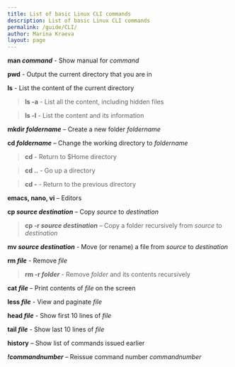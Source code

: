 ```yaml
---
title: List of basic Linux CLI commands
description: List of basic Linux CLI commands
permalink: /guide/CLI/
author: Marina Kraeva
layout: page
---
```




**man *command*** - Show manual for *command*

**pwd** - Output the current directory that you are in

**ls** - List the content of the current directory

 >**ls -a** - List all the content, including hidden files 

 >**ls -l** - List the content and its information


**mkdir *foldername*** – Create a new folder *foldername*

**cd *foldername*** – Change the working directory to *foldername*

 >**cd** - Return to $Home directory 

 >**cd ..** - Go up a directory 

 >**cd -** - Return to the previous directory


**emacs, nano, vi** – Editors 

**cp *source destination*** – Copy *source* to *destination*

 >**cp -r *source destination*** – Copy a folder recursively from *source* to *destination*

**mv *source destination*** - Move (or rename) a file from *source* to *destination*

**rm *file*** - Remove *file*

 >**rm -r *folder*** - Remove *folder* and its contents recursively

**cat *file*** – Print contents of *file* on the screen

**less *file*** - View and paginate *file*

**head *file*** - Show first 10 lines of *file* 

**tail *file*** - Show last 10 lines of *file*


**history** – Show list of commands issued earlier

***!commandnumber*** – Reissue command number *commandnumber*
